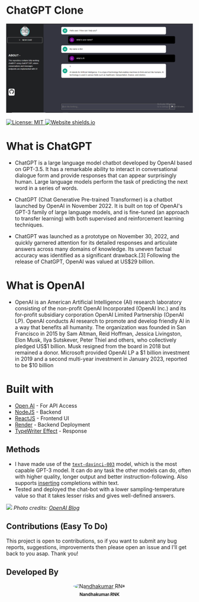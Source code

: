 # ChatGPT Clone

![preview img](/preview.png)

[![License: MIT](https://img.shields.io/badge/License-MIT-blue.svg) ](https://opensource.org/licenses/MIT) [![Website shields.io](https://img.shields.io/website-Up-Down-green-red/http/shields.io.svg)](https://chatgpt-clone-aakash.vercel.app/)

# What is ChatGPT

- ChatGPT is a large language model chatbot developed by OpenAI based on GPT-3.5. It has a remarkable ability to interact in conversational dialogue form and provide responses that can appear surprisingly human. Large language models perform the task of predicting the next word in a series of words.

- ChatGPT (Chat Generative Pre-trained Transformer) is a chatbot launched by OpenAI in November 2022. It is built on top of OpenAI's GPT-3 family of large language models, and is fine-tuned (an approach to transfer learning) with both supervised and reinforcement learning techniques.

- ChatGPT was launched as a prototype on November 30, 2022, and quickly garnered attention for its detailed responses and articulate answers across many domains of knowledge. Its uneven factual accuracy was identified as a significant drawback.[3] Following the release of ChatGPT, OpenAI was valued at US$29 billion.

# What is OpenAI

- OpenAI is an American Artificial Intelligence (AI) research laboratory consisting of the non-profit OpenAI Incorporated (OpenAI Inc.) and its for-profit subsidiary corporation OpenAI Limited Partnership (OpenAI LP). OpenAI conducts AI research to promote and develop friendly AI in a way that benefits all humanity. The organization was founded in San Francisco in 2015 by Sam Altman, Reid Hoffman, Jessica Livingston, Elon Musk, Ilya Sutskever, Peter Thiel and others, who collectively pledged US$1 billion. Musk resigned from the board in 2018 but remained a donor. Microsoft provided OpenAI LP a $1 billion investment in 2019 and a second multi-year investment in January 2023, reported to be $10 billion

<!-- **Front-end:** ![Vite](https://img.shields.io/badge/vite-%23646CFF.svg?style=for-the-badge&logo=vite&logoColor=white) ![HTML5](https://img.shields.io/badge/html5-%23E34F26.svg?style=for-the-badge&logo=html5&logoColor=white) ![CSS3](https://img.shields.io/badge/css3-%231572B6.svg?style=for-the-badge&logo=css3&logoColor=white) ![JavaScript](https://img.shields.io/badge/javascript-%23323330.svg?style=for-the-badge&logo=javascript&logoColor=%23F7DF1E)

**Back-end:** ![NodeJS](https://img.shields.io/badge/node.js-6DA55F?style=for-the-badge&logo=node.js&logoColor=white) ![Express.js](https://img.shields.io/badge/express.js-%23404d59.svg?style=for-the-badge&logo=express&logoColor=%2361DAFB) -->

# Built with

- [Open AI](https://openai.com/) - For API Access
- [NodeJS](https://nodejs.org/en/) - Backend
- [ReactJS](https://nodejs.org/en/) - Frontend UI
- [Render](https://render.com/) - Backend Deployment
- [TypeWriter Effect](https://github.com/tameemsafi/typewriterjs) - Response

## Methods

- I have made use of the [`text-davinci-003`](https://beta.openai.com/docs/models/gpt-3) model, which is the most capable GPT-3 model. It can do any task the other models can do, often with higher quality, longer output and better instruction-following. Also supports [inserting](https://beta.openai.com/docs/guides/completion/inserting-text) completions within text.
- Tested and deployed the chat-bot with a lower sampling-temperature value so that it takes lesser risks and gives
  well-defined answers.

![](https://cdn.openai.com/chatgpt/draft-20221129c/ChatGPT_Diagram.svg)
_Photo credits: [OpenAI Blog](https://openai.com/blog/chatgpt/)_

## Contributions (Easy To Do)

This project is open to contributions, so if you want to submit any bug reports, suggestions, improvements then please open an issue and I'll get back to you asap. Thank you!

## Developed By

<div align="center">
<a href="https://github.com/nandhakumarRNK">
<img src="https://avatars.githubusercontent.com/u/121867811?v=4" width="100px;" alt="Nandhakumar RNK" style="border-radius:50%"/>
<br />
<sub><b>Nandhakumar RNK</b></sub>
</a>
<br />
</div>
